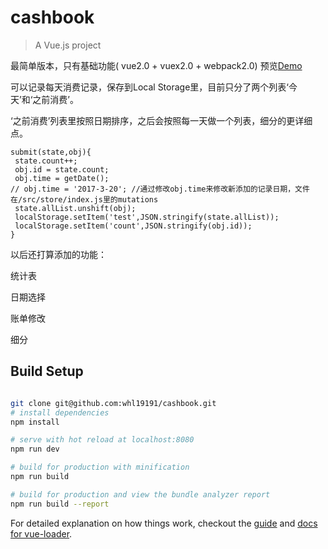 # cashbook

> A Vue.js project

最简单版本，只有基础功能( vue2.0 + vuex2.0 + webpack2.0)
预览[Demo](https://whl19191.github.io/cashbook/dist)

可以记录每天消费记录，保存到Local Storage里，目前只分了两个列表‘今天’和‘之前消费’。

‘之前消费’列表里按照日期排序，之后会按照每一天做一个列表，细分的更详细点。

    submit(state,obj){
     state.count++;
     obj.id = state.count;
     obj.time = getDate();
    // obj.time = '2017-3-20'; //通过修改obj.time来修改新添加的记录日期，文件在/src/store/index.js里的mutations
     state.allList.unshift(obj);
     localStorage.setItem('test',JSON.stringify(state.allList));
     localStorage.setItem('count',JSON.stringify(obj.id));
    }

以后还打算添加的功能：

统计表

日期选择

账单修改

细分

## Build Setup

``` bash

git clone git@github.com:whl19191/cashbook.git
# install dependencies
npm install

# serve with hot reload at localhost:8080
npm run dev

# build for production with minification
npm run build

# build for production and view the bundle analyzer report
npm run build --report
```

For detailed explanation on how things work, checkout the [guide](http://vuejs-templates.github.io/webpack/) and [docs for vue-loader](http://vuejs.github.io/vue-loader).
